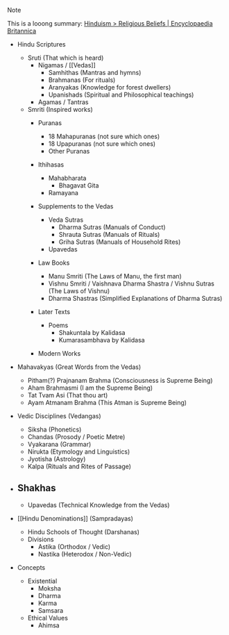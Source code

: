 > [!NOTE]
> This is a looong summary: [Hinduism > Religious Beliefs | Encyclopaedia Britannica](https://www.britannica.com/topic/Hinduism/General-nature-of-Hinduism)

- Hindu Scriptures
	- Sruti (That which is heard)
		- Nigamas / [[Vedas]]
			- Samhithas (Mantras and hymns)
			- Brahmanas (For rituals)
			- Aranyakas (Knowledge for forest dwellers)
			- Upanishads (Spiritual and Philosophical teachings)
		- Agamas / Tantras
	- Smriti (Inspired works)
		- Puranas
			- 18 Mahapuranas (not sure which ones)
			- 18 Upapuranas (not sure which ones)
			- Other Puranas
		- Ithihasas
			- Mahabharata
				- Bhagavat Gita
			- Ramayana
		- Supplements to the Vedas
			- Veda Sutras
				- Dharma Sutras (Manuals of Conduct)
				- Shrauta Sutras (Manuals of Rituals)
				- Griha Sutras (Manuals of Household Rites)
			- Upavedas

		- Law Books
			- Manu Smriti (The Laws of Manu, the first man)
			- Vishnu Smriti / Vaishnava Dharma Shastra / Vishnu Sutras (The Laws of Vishnu)
			- Dharma Shastras (Simplified Explanations of Dharma Sutras)
		- Later Texts
			- Poems
				- Shakuntala by Kalidasa
				- Kumarasambhava by Kalidasa
		- Modern Works

- Mahavakyas (Great Words from the Vedas)
	- Pitham(?) Prajnanam Brahma (Consciousness is Supreme Being)
	- Aham Brahmasmi (I am the Supreme Being)
	- Tat Tvam Asi (That thou art)
	- Ayam Atmanam Brahma (This Atman is Supreme Being)

- Vedic Disciplines (Vedangas)
	- Siksha (Phonetics)
	- Chandas (Prosody / Poetic Metre)
	- Vyakarana (Grammar)
	- Nirukta (Etymology and Linguistics)
	- Jyotisha (Astrology)
	- Kalpa (Rituals and Rites of Passage)

- Shakhas
	- 
	- Upavedas (Technical Knowledge from the Vedas)
- [[Hindu Denominations]] (Sampradayas)
	- Hindu Schools of Thought (Darshanas)
	- Divisions
		- Astika (Orthodox / Vedic)
		- Nastika (Heterodox / Non-Vedic)
- Concepts
	- Existential
		- Moksha
		- Dharma
		- Karma
		- Samsara
	- Ethical Values
		- Ahimsa